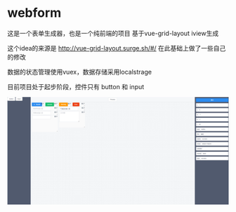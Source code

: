 # webform
这是一个表单生成器，也是一个纯前端的项目
基于vue-grid-layout iview生成

这个idea的来源是 http://vue-grid-layout.surge.sh/#/
在此基础上做了一些自己的修改

数据的状态管理使用vuex，数据存储采用localstrage

目前项目处于起步阶段，控件只有 button 和 input

![效果演示](https://github.com/HinduLotus/webform/blob/master/static/%E6%BC%94%E7%A4%BA.png)

